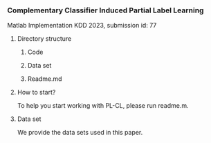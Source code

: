### Complementary Classifier Induced Partial Label Learning
Matlab Implementation
KDD 2023, submission id: 77

1.   Directory structure

     1.   Code

     2.   Data set

     4.   Readme.md

          

2.   How to start?

     To help you start working with PL-CL, please run readme.m.

     

3.   Data set

     We provide the data sets used in this paper.
